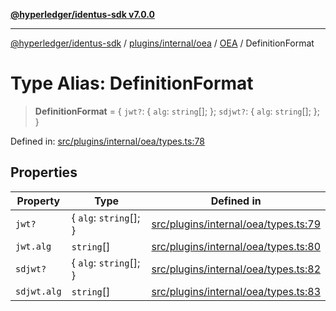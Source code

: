 [**@hyperledger/identus-sdk v7.0.0**](../../../../../../README.md)

***

[@hyperledger/identus-sdk](../../../../../../README.md) / [plugins/internal/oea](../../../README.md) / [OEA](../README.md) / DefinitionFormat

# Type Alias: DefinitionFormat

> **DefinitionFormat** = \{ `jwt?`: \{ `alg`: `string`[]; \}; `sdjwt?`: \{ `alg`: `string`[]; \}; \}

Defined in: [src/plugins/internal/oea/types.ts:78](https://github.com/hyperledger/identus-edge-agent-sdk-ts/blob/96423ee84b124a31ce63036d9d623d1cb73a13c2/src/plugins/internal/oea/types.ts#L78)

## Properties

| Property | Type | Defined in |
| ------ | ------ | ------ |
| <a id="jwt"></a> `jwt?` | \{ `alg`: `string`[]; \} | [src/plugins/internal/oea/types.ts:79](https://github.com/hyperledger/identus-edge-agent-sdk-ts/blob/96423ee84b124a31ce63036d9d623d1cb73a13c2/src/plugins/internal/oea/types.ts#L79) |
| `jwt.alg` | `string`[] | [src/plugins/internal/oea/types.ts:80](https://github.com/hyperledger/identus-edge-agent-sdk-ts/blob/96423ee84b124a31ce63036d9d623d1cb73a13c2/src/plugins/internal/oea/types.ts#L80) |
| <a id="sdjwt"></a> `sdjwt?` | \{ `alg`: `string`[]; \} | [src/plugins/internal/oea/types.ts:82](https://github.com/hyperledger/identus-edge-agent-sdk-ts/blob/96423ee84b124a31ce63036d9d623d1cb73a13c2/src/plugins/internal/oea/types.ts#L82) |
| `sdjwt.alg` | `string`[] | [src/plugins/internal/oea/types.ts:83](https://github.com/hyperledger/identus-edge-agent-sdk-ts/blob/96423ee84b124a31ce63036d9d623d1cb73a13c2/src/plugins/internal/oea/types.ts#L83) |
